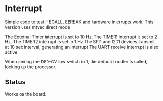 # Interrupt

Simple code to test if ECALL, EBREAK and hardware interrupts work.
This version uses mtvec direct mode

The External Timer interrupt is set to 10 Hz.
The TIMER1 interrupt is set to 2 Hz.
The TIMER2 interrupt is set to 1 Hz
The SPI1 and I2C1 devices transmit at 10 sec interval, generating an interrupt
The UART receive interrupt is also active.

When setting the DE0-CV low switch to 1, the default handler is called, locking up the processor.

## Status

Works on the board.
